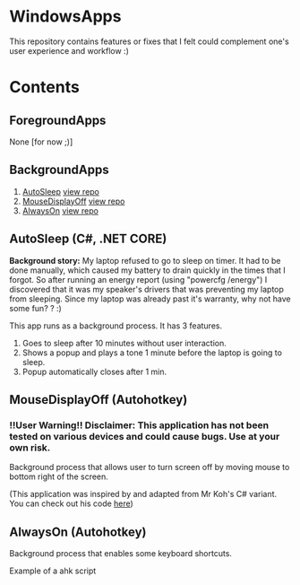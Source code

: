 # WindowsApps
This repository contains features or fixes that I felt could complement one's user experience and workflow :)

# Contents
## ForegroundApps
None [for now ;)]

## BackgroundApps
1. [AutoSleep](#AutoSleep-(C#,-.NET-CORE)) [view repo](AutoSleep)
2. [MouseDisplayOff](#MouseDisplayOff-(Autohotkey)) [view repo](MouseDisplayOff)
3. [AlwaysOn](#AlwaysOn-(Autohotkey)) [view repo](AlwaysOn)

## AutoSleep (C#, .NET CORE)

**Background story:** My laptop refused to go to sleep on timer. It had to be done manually, which caused my battery to drain quickly in the times that I forgot. So after running an energy report (using "powercfg /energy") I discovered that it was my speaker's drivers that was preventing my laptop from sleeping. Since my laptop was already past it's warranty, why not have some fun? ? :)

This app runs as a background process. It has 3 features.
1. Goes to sleep after 10 minutes without user interaction.
2. Shows a popup and plays a tone 1 minute before the laptop is going to sleep.
3. Popup automatically closes after 1 min.

## MouseDisplayOff (Autohotkey)

### !!User Warning!! Disclaimer: This application has not been tested on various devices and could cause bugs. Use at your own risk.

Background process that allows user to turn screen off by moving mouse to bottom right of the screen.

(This application was inspired by and adapted from Mr Koh's C# variant. You can check out his code [here](https://github.com/Kennethkcpdhs/functiona1-windows/tree/master/screenoff_mouse_pos)) 

## AlwaysOn (Autohotkey)

Background process that enables some keyboard shortcuts.

Example of a ahk script
